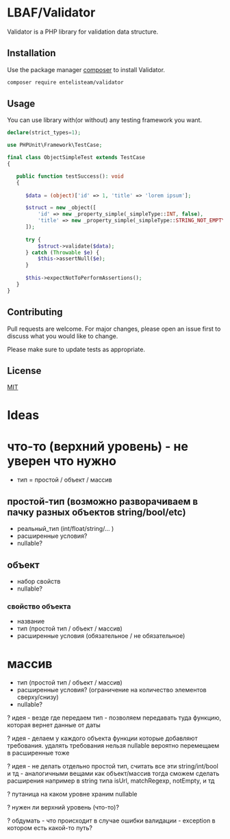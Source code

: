# LBAF/Validator

Validator is a PHP library for validation data structure.

## Installation

Use the package manager [composer](https://getcomposer.org/) to install Validator.

```bash
composer require entelisteam/validator
```

## Usage
You can use library with(or without) any testing framework you want.
```php
declare(strict_types=1);

use PHPUnit\Framework\TestCase;

final class ObjectSimpleTest extends TestCase
{

   public function testSuccess(): void
   {
   
      $data = (object)['id' => 1, 'title' => 'lorem ipsum'];

      $struct = new _object([
          'id' => new _property_simple(_simpleType::INT, false),
          'title' => new _property_simple(_simpleType::STRING_NOT_EMPTY, false, regexp: '~^(.+\s.+)$~'),
      ]);
      
      try {
          $struct->validate($data);
      } catch (Throwable $e) {
          $this->assertNull($e);
      }
      
      $this->expectNotToPerformAssertions();
   }
}
```

## Contributing

Pull requests are welcome. For major changes, please open an issue first
to discuss what you would like to change.

Please make sure to update tests as appropriate.

## License

[MIT](https://choosealicense.com/licenses/mit/)


# Ideas

# что-то (верхний уровень) - не уверен что нужно
   - тип = простой / объект / массив
   

## простой-тип (возможно разворачиваем в пачку разных объектов string/bool/etc)
   - реальный_тип (int/float/string/... )
   - расширенные условия? 
   - nullable?

## объект
  - набор свойств
  - nullable?

### свойство объекта
  - название
  - тип (простой тип / объект / массив)
  - расширенные условия (обязательное / не обязательное)


# массив
  - тип (простой тип / объект / массив)
  - расширенные условия? (ограничение на количество элементов сверху/снизу)
  - nullable?


? идея - везде где передаем тип - позволяем передавать туда функцию, которая вернет данные от даты

? идея - делаем у каждого объекта функции которые добавляют требования. удалять требования нельзя
nullable вероятно перемещаем в расширенные тоже

? идея - не делать отдельно простой тип, считать все эти string/int/bool и тд - 
аналогичными вещами как объект/массив
тогда сможем сделать расширения например в string типа isUrl, matchRegexp, notEmpty, и тд

? путаница на каком уровне храним nullable

? нужен ли верхний уровень (что-то)?

? обдумать - что происходит в случае ошибки валидации - exception в котором есть какой-то путь?